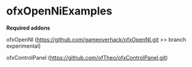 ofxOpenNiExamples
=================
<b>Required addons</b>

ofxOpenNI (https://github.com/gameoverhack/ofxOpenNI.git >> branch experimental)

ofxControlPanel (https://github.com/ofTheo/ofxControlPanel.git)
